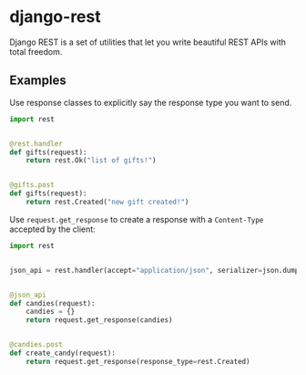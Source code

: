 django-rest
===========

Django REST is a set of utilities that let you write beautiful REST APIs with total freedom.

## Examples ##

Use response classes to explicitly say the response type you want to send.

```python
import rest


@rest.handler
def gifts(request):
    return rest.Ok("list of gifts!")


@gifts.post
def gifts(request):
    return rest.Created("new gift created!")
```


Use `request.get_response` to create a response with a `Content-Type` accepted by the client:

```python
import rest


json_api = rest.handler(accept="application/json", serializer=json.dumps, unserializer=json.loads)


@json_api
def candies(request):
    candies = {}
    return request.get_response(candies)


@candies.post
def create_candy(request):
    return request.get_response(response_type=rest.Created)
```

